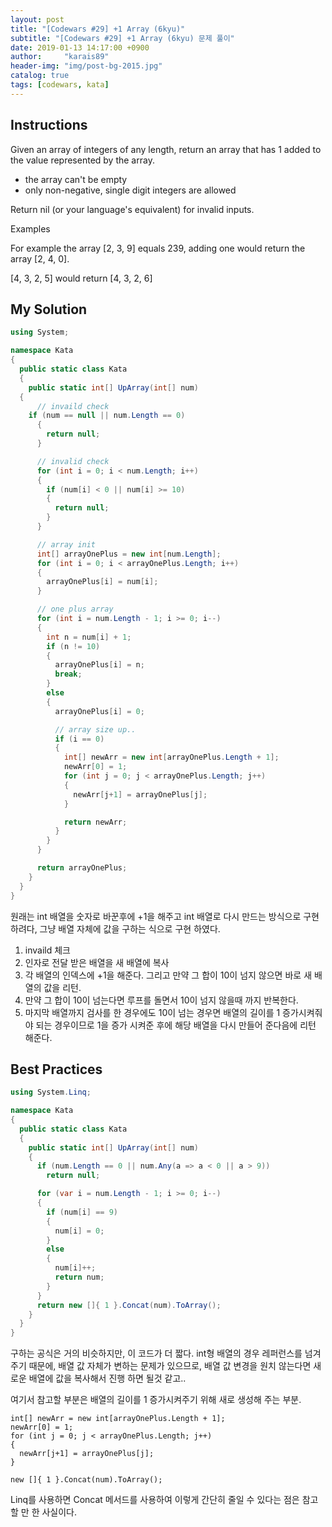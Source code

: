 ```yaml
---
layout: post
title: "[Codewars #29] +1 Array (6kyu)"
subtitle: "[Codewars #29] +1 Array (6kyu) 문제 풀이"
date: 2019-01-13 14:17:00 +0900
author:     "karais89"
header-img: "img/post-bg-2015.jpg"
catalog: true
tags: [codewars, kata]
---
```


## Instructions

Given an array of integers of any length, return an array that has 1 added to the value represented by the array.

- the array can't be empty
- only non-negative, single digit integers are allowed

Return nil (or your language's equivalent) for invalid inputs.

Examples

For example the array [2, 3, 9] equals 239, adding one would return the array [2, 4, 0].

[4, 3, 2, 5] would return [4, 3, 2, 6]

## My Solution

```csharp
using System;

namespace Kata
{
  public static class Kata
  {
    public static int[] UpArray(int[] num)
  {
      // invaild check
    if (num == null || num.Length == 0)
      {
        return null;
      }

      // invalid check
      for (int i = 0; i < num.Length; i++)
      {
        if (num[i] < 0 || num[i] >= 10)
        {
          return null;
        }
      }

      // array init
      int[] arrayOnePlus = new int[num.Length];
      for (int i = 0; i < arrayOnePlus.Length; i++)
      {
        arrayOnePlus[i] = num[i];
      }

      // one plus array
      for (int i = num.Length - 1; i >= 0; i--)
      {
        int n = num[i] + 1;
        if (n != 10)
        {
          arrayOnePlus[i] = n;
          break;
        }
        else
        {
          arrayOnePlus[i] = 0;

          // array size up..
          if (i == 0)
          {
            int[] newArr = new int[arrayOnePlus.Length + 1];
            newArr[0] = 1;
            for (int j = 0; j < arrayOnePlus.Length; j++)
            {
              newArr[j+1] = arrayOnePlus[j];
            }

            return newArr;
          }
        }
      }

      return arrayOnePlus;
    }
  }
}
```


원래는 int 배열을 숫자로 바꾼후에 +1을 해주고 int 배열로 다시 만드는 방식으로 구현하려다, 그냥 배열 자체에 값을 구하는 식으로 구현 하였다.

1. invaild 체크
2. 인자로 전달 받은 배열을 새 배열에 복사
3. 각 배열의 인덱스에 +1을 해준다. 그리고 만약 그 합이 10이 넘지 않으면 바로 새 배열의 값을 리턴.
4. 만약 그 합이 10이 넘는다면 루프를 돌면서 10이 넘지 않을때 까지 반복한다.
5. 마지막 배열까지 검사를 한 경우에도 10이 넘는 경우면 배열의 길이를 1 증가시켜줘야 되는 경우이므로 1을 증가 시켜준 후에 해당 배열을 다시 만들어 준다음에 리턴 해준다.

## Best Practices

```csharp
using System.Linq;

namespace Kata
{
  public static class Kata
  {
    public static int[] UpArray(int[] num)
    {
      if (num.Length == 0 || num.Any(a => a < 0 || a > 9))
        return null;

      for (var i = num.Length - 1; i >= 0; i--)
      {
        if (num[i] == 9)
        {
          num[i] = 0;
        }
        else
        {
          num[i]++;
          return num;
        }
      }
      return new []{ 1 }.Concat(num).ToArray();
    }
  }
}
```

구하는 공식은 거의 비슷하지만, 이 코드가 더 짧다.
int형 배열의 경우 레퍼런스를 넘겨주기 때문에, 배열 값 자체가 변하는 문제가 있으므로, 배열 값 변경을 원치 않는다면 새로운 배열에 값을 복사해서 진행 하면 될것 같고..
 
여기서 참고할 부분은 배열의 길이를 1 증가시켜주기 위해 새로 생성해 주는 부분.

```
int[] newArr = new int[arrayOnePlus.Length + 1];
newArr[0] = 1;
for (int j = 0; j < arrayOnePlus.Length; j++)
{
  newArr[j+1] = arrayOnePlus[j];
}
```


```
new []{ 1 }.Concat(num).ToArray();
```

Linq를 사용하면 Concat 메서드를 사용하여 이렇게 간단히 줄일 수 있다는 점은 참고할 만 한 사실이다.